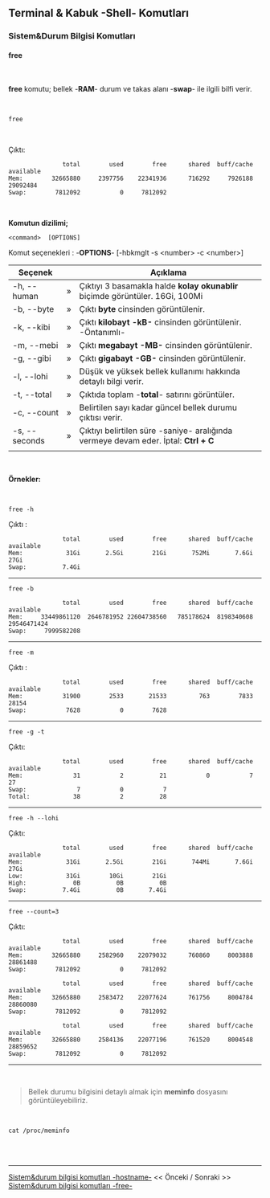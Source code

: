 ## **Terminal & Kabuk -Shell- Komutları**

### Sistem&Durum Bilgisi Komutları 

#### **free** 


</br>

**free** komutu; bellek -**RAM**- durum ve takas alanı -**swap**- ile ilgili bilfi verir.

</br>



``` {.sh}
free
```

<br>

Çıktı:

``` {echo}
               total        used        free      shared  buff/cache   available
Mem:        32665880     2397756    22341936      716292     7926188    29092484
Swap:        7812092           0     7812092
```

</br>


**Komutun dizilimi;**

```
<command>  [OPTIONS] 
```

Komut seçenekleri : -**OPTIONS**- [-hbkmglt -s \<number> -c \<number>]

| Seçenek | | Açıklama |
|--|:--:|--|
| -h, --human | » | Çıktıyı 3 basamakla halde **kolay okunablir** biçimde görüntüler. 16Gi, 100Mi  |
| -b, --byte | » | Çıktı **byte** cinsinden görüntülenir. |
| -k, --kibi | » | Çıktı **kilobayt -kB-** cinsinden görüntülenir. -Öntanımlı- |
| -m, --mebi | » | Çıktı **megabayt -MB-** cinsinden görüntülenir. | 
| -g, --gibi | » | Çıktı **gigabayt -GB-** cinsinden görüntülenir. |
| -l, --lohi | » | Düşük ve yüksek bellek kullanımı hakkında detaylı bilgi verir. |
| -t, --total | » | Çıktıda toplam -**total**- satırını görüntüler. |
| -c, --count | » | Belirtilen sayı kadar güncel bellek durumu çıktısı verir. |
| -s, --seconds | » | Çıktıyı belirtilen süre -saniye- aralığında vermeye devam eder. İptal: **Ctrl + C** |
|||

</br>

**Örnekler:**

</br>


 ``` {.sh}
free -h
```

Çıktı :

``` {echo}
               total        used        free      shared  buff/cache   available
Mem:            31Gi       2.5Gi        21Gi       752Mi       7.6Gi        27Gi
Swap:          7.4Gi
```


---

 ``` {.sh}
free -b
```

``` {echo}
               total        used        free      shared  buff/cache   available
Mem:     33449861120  2646781952 22604738560   785178624  8198340608 29546471424
Swap:     7999582208  
```

---




 ``` {.sh}
free -m
```

Çıktı :

``` {echo}
               total        used        free      shared  buff/cache   available
Mem:           31900        2533       21533         763        7833       28154
Swap:           7628           0        7628
```
---

 ``` {.sh}
free -g -t
```

Çıktı:

```
               total        used        free      shared  buff/cache   available
Mem:              31           2          21           0           7          27
Swap:              7           0           7
Total:            38           2          28
```



---
 ``` {.sh}
free -h --lohi
```
Çıktı:

``` {echo}
               total        used        free      shared  buff/cache   available
Mem:            31Gi       2.5Gi        21Gi       744Mi       7.6Gi        27Gi
Low:            31Gi        10Gi        21Gi
High:             0B          0B          0B
Swap:          7.4Gi          0B       7.4Gi
```

---

 ``` {.sh}
free --count=3
```

Çıktı:

``` {echo}
               total        used        free      shared  buff/cache   available
Mem:        32665880     2582960    22079032      760860     8003888    28861488
Swap:        7812092           0     7812092

               total        used        free      shared  buff/cache   available
Mem:        32665880     2583472    22077624      761756     8004784    28860080
Swap:        7812092           0     7812092

               total        used        free      shared  buff/cache   available
Mem:        32665880     2584136    22077196      761520     8004548    28859652
Swap:        7812092           0     7812092
```

---

</br>

>Bellek durumu bilgisini detaylı almak için **meminfo** dosyasını görüntüleyebiliriz.

</br>

``` {.sh}
cat /proc/meminfo
```


</br>



</br>

---

 [Sistem&durum bilgisi komutları -hostname-](./tr_komutlar-sistem-durum-bilgisi-komutlari-hostname-.md) << Önceki / Sonraki >> [Sistem&durum bilgisi komutları -free-](./tr_komutlar-sistem-komutlari-free-.md)

